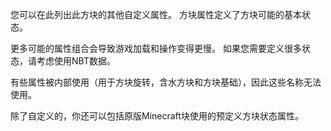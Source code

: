 您可以在此列出此方块的其他自定义属性。
方块属性定义了方块可能的基本状态。

更多可能的属性组合会导致游戏加载和操作变得更慢。
如果您需要定义很多状态，请考虑使用NBT数据。

有些属性被内部使用（用于方块旋转，含水方块和方块基础），因此这些名称无法使用。

除了自定义的，你还可以包括原版Minecraft块使用的预定义方块状态属性。
